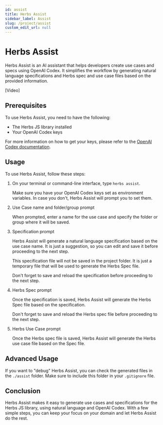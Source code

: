 ```yaml
---
id: assist
title: Herbs Assist
sidebar_label: Assist
slug: /project/assist
custom_edit_url: null
---
```


# Herbs Assist

Herbs Assist is an AI assistant that helps developers create use cases and specs using OpenAI Codex. It simplifies the workflow by generating natural language specifications and Herbs spec and use case files based on the provided information.

[Video]

## Prerequisites

To use Herbs Assist, you need to have the following:

- The Herbs JS library installed
- Your OpenAI Codex keys

For more information on how to get your keys, please refer to the [OpenAI Codex documentation](https://beta.openai.com/docs/models/codex).

## Usage

To use Herbs Assist, follow these steps:

1. On your terminal or command-line interface, type `herbs assist`.

    Make sure you have your OpenAI Codex keys set as environment variables. 
    In case you don't, Herbs Assist will prompt you to set them.

2. Use Case name and folder/group prompt

    When prompted, enter a name for the use case and specify the folder or group where it will be saved.

3. Specification prompt

    Herbs Assist will generate a natural language specification based on the use case name. It is just a suggestion, so you can edit and save it before proceeding to the next step.

    This specification file will not be saved in the project folder. It is just a temporary file that will be used to generate the Herbs Spec file.

    Don't forget to save and reload the specification before proceeding to the next step.

4. Herbs Spec prompt

    Once the specification is saved, Herbs Assist will generate the Herbs Spec file based on the specification.

    Don't forget to save and reload the Herbs spec file before proceeding to the next step.

5. Herbs Use Case prompt

    Once the Herbs spec file is saved, Herbs Assist will generate the Herbs use case file based on the Spec file.

## Advanced Usage

If you want to "debug" Herbs Assist, you can check the generated files in the `./assist` folder. Make sure to include this folder in your `.gitignore` file.

## Conclusion

Herbs Assist makes it easy to generate use cases and specifications for the Herbs JS library, using natural language and OpenAI Codex. With a few simple steps, you can keep your focus on your domain and let Herbs Assist do the rest.